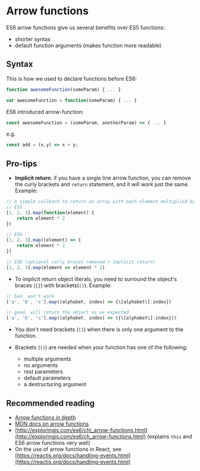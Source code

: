 # Arrow functions

ES6 arrow functions give us several benefits over ES5 functions:

* shorter syntax
* default function arguments \(makes function more readable\)

## Syntax

This is how we used to declare functions before ES6:

```javascript
function awesomeFunction(someParam) { ... }

var awesomeFunction = function(someParam) { ... }
```

ES6 introduced arrow-function:

```javascript
const awesomeFunction = (someParam, anotherParam) => { ... }
```

e.g.

```javascript
const add = (x,y) => x + y;
```

## Pro-tips

* **Implicit return**. if you have a single line arrow function, you can remove the curly brackets and `return` statement, and it will work just the same. Example:

```javascript
// a simple callback to return an array with each element multiplied by 2
// ES5
[1, 2, 3].map(function(element) {
    return element * 2
})

// ES6
[1, 2, 3].map((element) => {
    return element * 2
})

// ES6 (optional curly braces removed + implicit return)
[1, 2, 3].map(element => element * 2)
```

* To implicit return object literals, you need to surround the object's braces \(`{}`\) with brackets\(`()`\). Example:

```javascript
// bad. won't work
['a', 'b', 'c'].map((alphabet, index) => {\[alphabet\]:index})

// good. will return the object as we expected
['a', 'b', 'c'].map((alphabet, index) => ({\[alphabet\]:index}))
```

* You don't need brackets \(`()`\) when there is only one argument to the function.

* Brackets \(`()`\) are needed when your function has one of the following:
  * multiple arguments
  * no arguments
  * rest parameters
  * default parameters
  * a destructuring argument

## Recommended reading

* [Arrow functions in depth](https://hacks.mozilla.org/2015/06/es6-in-depth-arrow-functions/)
* [MDN docs on arrow functions](https://developer.mozilla.org/en-US/docs/Web/JavaScript/Reference/Functions/Arrow_functions)
* [http://exploringjs.com/es6/ch\_arrow-functions.html](http://exploringjs.com/es6/ch_arrow-functions.html) \(explains `this` and ES6 arrow functions very well\)
* On the use of arrow functions in React, see [https://reactjs.org/docs/handling-events.html](https://reactjs.org/docs/handling-events.html)

